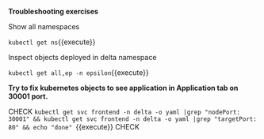 **Troubleshooting exercises**

Show all namespaces

`kubectl get ns`{{execute}}


Inspect objects deployed in delta namespace

`kubectl get all,ep -n epsilon`{{execute}}


**Try to fix kubernetes objects to see application in Application tab on 30001 port.**

CHECK
`kubectl get svc frontend -n delta -o yaml |grep "nodePort: 30001" && kubectl get svc frontend -n delta -o yaml |grep "targetPort: 80" && echo "done" `{{execute}}
CHECK